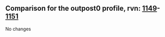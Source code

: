 ## Comparison for the outpost0 profile, rvn: [1149](https://github.com/PRO100KatYT/FortniteProfileRevisions/tree/main/profiles/outpost0/1149%20outpost0.json)-[1151](https://github.com/PRO100KatYT/FortniteProfileRevisions/tree/main/profiles/outpost0/1151%20outpost0.json)

No changes
